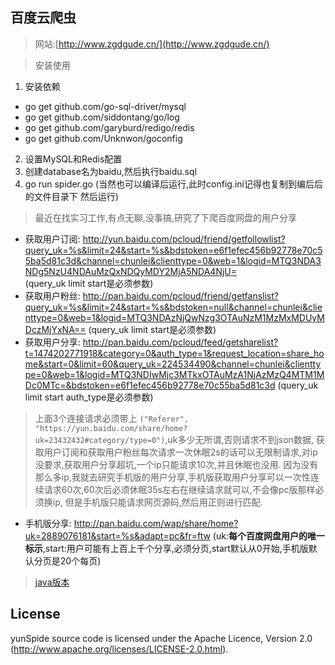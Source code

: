 百度云爬虫
-----
> 网站:[http://www.zgdgude.cn/](http://www.zgdgude.cn/)

> 安装使用

1. 安装依赖

- go get github.com/go-sql-driver/mysql
- go get github.com/siddontang/go/log
- go get github.com/garyburd/redigo/redis
- go get github.com/Unknwon/goconfig
2. 设置MySQL和Redis配置
3. 创建database名为baidu,然后执行baidu.sql
4. go run spider.go (当然也可以编译后运行,此时config.ini记得也复制到编后后的文件目录下 然后运行)


> 最近在找实习工作,有点无聊,没事搞,研究了下爬百度网盘的用户分享

- 获取用户订阅:
 http://yun.baidu.com/pcloud/friend/getfollowlist?query_uk=%s&limit=24&start=%s&bdstoken=e6f1efec456b92778e70c55ba5d81c3d&channel=chunlei&clienttype=0&web=1&logid=MTQ3NDA3NDg5NzU4NDAuMzQxNDQyMDY2MjA5NDA4NjU=  
    (query_uk limit start是必须参数)
- 获取用户粉丝: 
http://pan.baidu.com/pcloud/friend/getfanslist?query_uk=%s&limit=24&start=%s&bdstoken=null&channel=chunlei&clienttype=0&web=1&logid=MTQ3NDAzNjQwNzg3OTAuNzM1MzMxMDUyMDczMjYxNA==
    (query_uk limit start是必须参数)
- 获取用户分享: 
http://pan.baidu.com/pcloud/feed/getsharelist?t=1474202771918&category=0&auth_type=1&request_location=share_home&start=0&limit=60&query_uk=224534490&channel=chunlei&clienttype=0&web=1&logid=MTQ3NDIwMjc3MTkxOTAuMzA1NjAzMzQ4MTM1MDc0MTc=&bdstoken=e6f1efec456b92778e70c55ba5d81c3d
    (query_uk limit start auth_type是必须参数)

 
> 上面3个连接请求必须带上 `("Referer", "https://yun.baidu.com/share/home?uk=23432432#category/type=0")`,uk多少无所谓,否则请求不到json数据,
获取用户订阅和获取用户粉丝每次请求一次休眠2s的话可以无限制请求,对ip没要求,获取用户分享超坑,一个ip只能请求10次,并且休眠也没用.
因为没有那么多ip,我就去研究手机版的用户分享,手机版获取用户分享可以一次性连续请求60次,60次后必须休眠35s左右在继续请求就可以,不会像pc版那样必须换ip,
但是手机版只能请求网页源码,然后用正则进行匹配.

- 手机版分享:
 http://pan.baidu.com/wap/share/home?uk=2889076181&start=%s&adapt=pc&fr=ftw (uk:**每个百度网盘用户的唯一标示**,start:用户可能有上百上千个分享,必须分页,start默认从0开始,手机版默认分页是20个每页)
 
 > [java版本](http://zhangguodong.me/2016/09/18/%E7%88%AC%E5%8F%96%E7%99%BE%E5%BA%A6%E7%BD%91%E7%9B%98%E7%94%A8%E6%88%B7%E5%88%86%E4%BA%AB/)
 
## License

yunSpide source code is licensed under the Apache Licence, Version 2.0 (http://www.apache.org/licenses/LICENSE-2.0.html).
